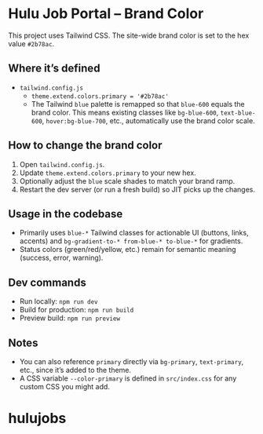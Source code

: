 # Hulu Job Portal – Brand Color

This project uses Tailwind CSS. The site-wide brand color is set to the hex value `#2b78ac`.

## Where it’s defined
- `tailwind.config.js`
  - `theme.extend.colors.primary = '#2b78ac'`
  - The Tailwind `blue` palette is remapped so that `blue-600` equals the brand color. This means existing classes like `bg-blue-600`, `text-blue-600`, `hover:bg-blue-700`, etc., automatically use the brand color scale.

## How to change the brand color
1. Open `tailwind.config.js`.
2. Update `theme.extend.colors.primary` to your new hex.
3. Optionally adjust the `blue` scale shades to match your brand ramp.
4. Restart the dev server (or run a fresh build) so JIT picks up the changes.

## Usage in the codebase
- Primarily uses `blue-*` Tailwind classes for actionable UI (buttons, links, accents) and `bg-gradient-to-* from-blue-* to-blue-*` for gradients.
- Status colors (green/red/yellow, etc.) remain for semantic meaning (success, error, warning).

## Dev commands
- Run locally: `npm run dev`
- Build for production: `npm run build`
- Preview build: `npm run preview`

## Notes
- You can also reference `primary` directly via `bg-primary`, `text-primary`, etc., since it’s added to the theme.
- A CSS variable `--color-primary` is defined in `src/index.css` for any custom CSS you might add.
# hulujobs
